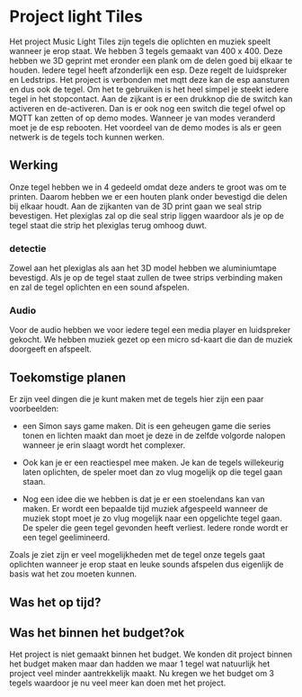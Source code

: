 


# Project light Tiles

Het project Music Light Tiles zijn tegels die oplichten en muziek speelt wanneer je erop staat. We hebben 3 tegels gemaakt van 400 x 400. Deze hebben we 3D geprint met eronder een plank om de delen goed bij elkaar te houden. Iedere tegel heeft afzonderlijk een esp. Deze regelt de luidspreker en Ledstrips. Het project is verbonden met mqtt deze kan de esp aansturen en dus ook de tegel. Om het te gebruiken is het heel simpel je steekt iedere tegel in het stopcontact. Aan de zijkant is er een drukknop die de switch kan activeren en de-activeren. Dan is er ook nog een switch die tegel ofwel op MQTT kan zetten of op demo modes. Wanneer je van modes veranderd moet je de esp rebooten. Het voordeel van de demo modes is als er geen netwerk is de tegels toch kunnen werken.


## Werking

Onze tegel hebben we in 4 gedeeld omdat deze anders te groot was om te printen. Daarom hebben we er een houten plank onder bevestigd die delen bij elkaar houdt. Aan de zijkanten van de 3D print gaan we seal strip bevestigen. Het plexiglas zal op die seal strip liggen waardoor als je op de tegel staat die strip het plexiglas terug omhoog duwt.

### detectie
Zowel aan het plexiglas als aan het 3D model hebben we aluminiumtape bevestigd. Als je op de tegel staat zullen de twee strips verbinding maken en zal de tegel oplichten en een sound afspelen.

### Audio
Voor de audio hebben we voor iedere tegel een media player en luidspreker gekocht. We hebben muziek gezet op een micro sd-kaart die dan de muziek doorgeeft en afspeelt.


## Toekomstige planen

Er zijn veel dingen die je kunt maken met de tegels hier zijn een paar voorbeelden:

-  een Simon says game maken. Dit is een geheugen game die series tonen en lichten maakt dan moet je deze in de zelfde volgorde nalopen wanneer je erin slaagt wordt het complexer.

- Ook kan je er een reactiespel mee maken. Je kan de tegels willekeurig laten oplichten, de speler moet dan zo vlug mogelijk op die tegel gaan staan.  

- Nog een idee die we hebben is dat je er een stoelendans kan van maken. Er wordt een bepaalde tijd muziek afgespeeld wanneer de muziek stopt moet je zo vlug mogelijk naar een opgelichte tegel gaan. De speler die geen tegel gevonden heeft verliest. Iedere ronde wordt er een tegel geelimineerd.


Zoals je ziet zijn er veel mogelijkheden met de tegel onze tegels gaat oplichten wanneer je erop staat en leuke sounds afspelen dus eigenlijk de basis wat het zou moeten kunnen.



## 




## Was het op tijd?


## Was het binnen het budget?ok

Het project is niet gemaakt binnen het budget. We konden dit project binnen het budget maken maar dan hadden we maar 1 tegel wat natuurlijk het project veel minder aantrekkelijk maakt. Nu kregen we het budget om 3 tegels waardoor je nu veel meer kan doen met het project.





